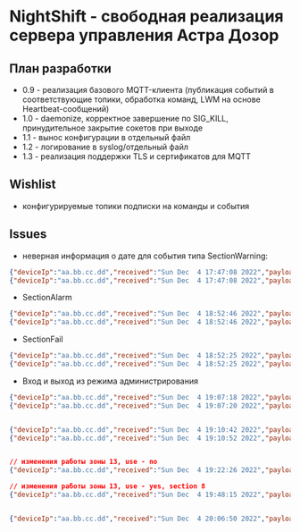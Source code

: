 # NightShift - свободная реализация сервера управления Астра Дозор

## План разработки

* 0.9 - реализация базового MQTT-клиента (публикация событий в соответствующие топики, обработка команд, LWM на основе Heartbeat-сообщений)
* 1.0 - daemonize, корректное завершение по SIG_KILL, принудительное закрытие сокетов при выходе
* 1.1 - вынос конфигурации в отдельный файл
* 1.2 - логирование в syslog/отдельный файл
* 1.3 - реализация поддержки TLS и сертификатов для MQTT

## Wishlist
* конфигурируемые топики подписки на команды и события

## Issues
* неверная информация о дате для события типа SectionWarning:
```json
{"deviceIp":"aa.bb.cc.dd","received":"Sun Dec  4 17:47:08 2022","payload":{"site":00,"typeId":13,"timestamp":"Sun Dec  4 17:47:07 2022","data":"1035","zone":16,"event":"ZoneDelayedAlarm","scope":"Zone"}}
{"deviceIp":"aa.bb.cc.dd","received":"Sun Dec  4 17:47:08 2022","payload":{"site":00,"typeId":53,"timestamp":"Mon Mar 17 06:18:57 2003","data":"0621","section":6,"event":"SectionWarning","scope":"Section"}}
```
* SectionAlarm
```json
{"deviceIp":"aa.bb.cc.dd","received":"Sun Dec  4 18:52:46 2022","payload":{"site":00,"typeId":15,"timestamp":"Sun Dec  4 18:52:46 2022","data":"0D37","zone":13,"event":"ZoneAlarm","scope":"Zone"}}
{"deviceIp":"aa.bb.cc.dd","received":"Sun Dec  4 18:52:46 2022","payload":{"site":00,"typeId":55,"timestamp":"Sun Mar 27 12:51:29 2089","data":"0821","section":8,"event":"SectionAlarm","scope":"Section"}}
```
* SectionFail
```json
{"deviceIp":"aa.bb.cc.dd","received":"Sun Dec  4 18:52:25 2022","payload":{"site":00,"typeId":12,"timestamp":"Sun Dec  4 18:52:25 2022","data":"0D34","zone":13,"event":"ZoneFail","scope":"Zone"}}
{"deviceIp":"aa.bb.cc.dd","received":"Sun Dec  4 18:52:25 2022","payload":{"site":00,"typeId":52,"timestamp":"Wed Jan 19 17:26:41 2022","data":"0821","section":8,"event":"SectionFail","scope":"Section"}}
```
* Вход и выход из режима администрирования
```json
{"deviceIp":"aa.bb.cc.dd","received":"Sun Dec  4 19:07:18 2022","payload":{"site":00,"typeId":59,"timestamp":"Thu May 20 21:34:25 1999","data":"0021","event":"SystemMaintenance","scope":"Security"}}
{"deviceIp":"aa.bb.cc.dd","received":"Sun Dec  4 19:07:20 2022","payload":{"site":00,"typeId":37,"timestamp":"Sun Dec 12 21:12:49 2088","data":"0214000021","temp":20,"event":"Report","scope":"Common"}}


{"deviceIp":"aa.bb.cc.dd","received":"Sun Dec  4 19:10:42 2022","payload":{"site":00,"typeId":59,"timestamp":"Tue Jan 27 02:24:17 2071","data":"0121","event":"SystemMaintenance","scope":"Security"}}
{"deviceIp":"aa.bb.cc.dd","received":"Sun Dec  4 19:10:52 2022","payload":{"site":00,"typeId":59,"timestamp":"Tue Aug  8 03:02:41 2051","data":"0021","event":"SystemMaintenance","scope":"Security"}}


// изменения работы зоны 13, use - no
{"deviceIp":"aa.bb.cc.dd","received":"Sun Dec  4 19:22:26 2022","payload":{"site":00,"typeId":37,"timestamp":"Fri Jun 29 16:01:21 2063","data":"000C500021","temp":12,"event":"Report","scope":"Common"}}

// изменения работы зоны 13, use - yes, section 8
{"deviceIp":"aa.bb.cc.dd","received":"Sun Dec  4 19:48:15 2022","payload":{"site":00,"typeId":37,"timestamp":"Fri Jun 29 16:01:21 2063","data":"000C770021","temp":12,"event":"Report","scope":"Common"}}


{"deviceIp":"aa.bb.cc.dd","received":"Sun Dec  4 20:06:50 2022","payload":{"site":00,"typeId":59,"timestamp":"Sun Mar 11 12:06:41 2040","data":"0021","event":"SystemMaintenance","scope":"Security"}}
```